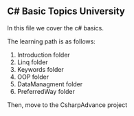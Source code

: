 ﻿## C# Basic Topics University

In this file we cover the c# basics.

The learning path is as follows:
1. Introduction folder
2. Linq folder
3. Keywords folder
4. OOP folder
5. DataManagment folder
6. PreferredWay folder

Then, move to the CsharpAdvance project
